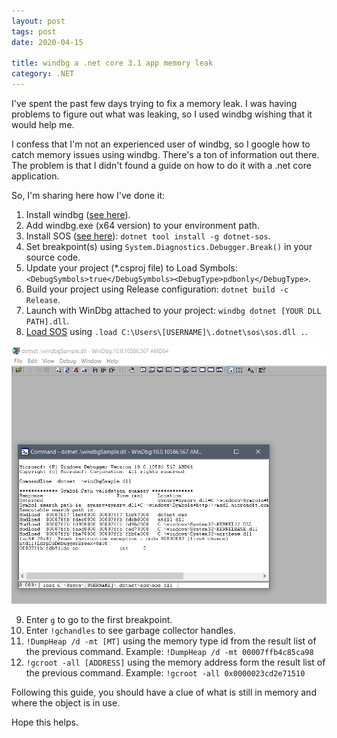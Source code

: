```yaml
---
layout: post
tags: post
date: 2020-04-15

title: windbg a .net core 3.1 app memory leak
category: .NET
---
```


I've spent the past few days trying to fix a memory leak. I was having problems to figure out what was leaking, so I used windbg wishing that it would help me.

I confess that I'm not an experienced user of windbg, so I google how to catch memory issues using windbg. There's a ton of information out there. The problem is that I didn't found a guide on how to do it with a .net core application.

So, I'm sharing here how I've done it:

1.  Install windbg ([see here](https://docs.microsoft.com/en-us/windows-hardware/drivers/debugger/debugger-download-tools)).
2.  Add windbg.exe (x64 version) to your environment path.
3.  Install SOS ([see here](https://github.com/dotnet/diagnostics#installing-sos)): `dotnet tool install -g dotnet-sos`.
4.  Set breakpoint(s) using `System.Diagnostics.Debugger.Break()` in your source code.
5.  Update your project (\*.csproj file) to Load Symbols: `<DebugSymbols>true</DebugSymbols><DebugType>pdbonly</DebugType>`.
6.  Build your project using Release configuration: `dotnet build -c Release`.
7.  Launch with WinDbg attached to your project: `windbg dotnet [YOUR DLL PATH].dll`.
8.  [Load SOS](https://bret.codes/net-core-and-windbg/#loadsos) using `.load C:\Users\[USERNAME]\.dotnet\sos\sos.dll .`.

![windbg - load sos](/images/windbg-a-net-core-31-app-memory-leak-load-sos.png)

9.  Enter `g` to go to the first breakpoint.
10. Enter `!gchandles` to see garbage collector handles.
11. `!DumpHeap /d -mt [MT]` using the memory type id from the result list of the previous command. Example: `!DumpHeap /d -mt 00007ffb4c85ca98`
12. `!gcroot -all [ADDRESS]` using the memory address form the result list of the previous command. Example: `!gcroot -all 0x0000023cd2e71510`

Following this guide, you should have a clue of what is still in memory and where the object is in use.

Hope this helps.
